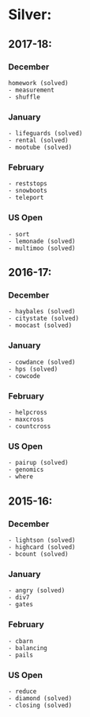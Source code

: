 # Silver:

## 2017-18:
  ### December
    homework (solved)
    - measurement
    - shuffle
  ### January 
    - lifeguards (solved)
    - rental (solved)
    - mootube (solved)
  ### February
    - reststops
    - snowboots
    - teleport
   ### US Open
    - sort
    - lemonade (solved)
    - multimoo (solved)
## 2016-17:
  ### December
    - haybales (solved)
    - citystate (solved)
    - moocast (solved)
  ### January 
    - cowdance (solved)
    - hps (solved)
    - cowcode
  ### February
    - helpcross
    - maxcross
    - countcross
   ### US Open
    - pairup (solved)
    - genomics
    - where
## 2015-16:
  ### December
    - lightson (solved)
    - highcard (solved)
    - bcount (solved)
  ### January 
    - angry (solved)
    - div7
    - gates
  ### February
    - cbarn
    - balancing
    - pails
   ### US Open
    - reduce
    - diamond (solved)
    - closing (solved)

    
